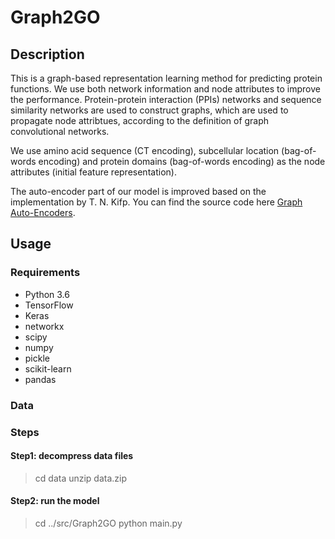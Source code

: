 # Graph2GO
## Description
This is a graph-based representation learning method for predicting protein functions. We use both network information and node attributes to improve the performance. Protein-protein interaction (PPIs) networks and sequence similarity networks are used to construct graphs, which are used to propagate node attribtues, according to the definition of graph convolutional networks.

We use amino acid sequence (CT encoding), subcellular location (bag-of-words encoding) and protein domains (bag-of-words encoding) as the node attributes (initial feature representation).

The auto-encoder part of our model is improved based on the implementation by T. N. Kifp. You can find the source code here [Graph Auto-Encoders](https://github.com/tkipf/gae). 

## Usage
### Requirements
- Python 3.6
- TensorFlow
- Keras
- networkx
- scipy
- numpy
- pickle
- scikit-learn
- pandas

### Data

### Steps
#### Step1: decompress data files
> cd data
> unzip data.zip

#### Step2: run the model
> cd ../src/Graph2GO
> python main.py
